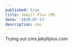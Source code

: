 ```yaml
---
published: true
title: Jekyll Plus CMS
date: '2020-07-13'
description: cms
---
```

Trying out cms.jekyllplus.com
